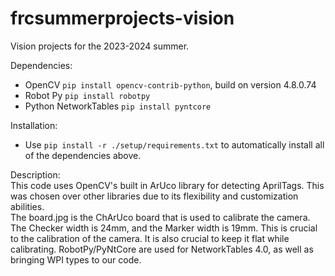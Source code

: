 # frcsummerprojects-vision

Vision projects for the 2023-2024 summer.

Dependencies:
- OpenCV `pip install opencv-contrib-python`, build on version 4.8.0.74
- Robot Py `pip install robotpy`
- Python NetworkTables `pip install pyntcore`

Installation:  
- Use `pip install -r ./setup/requirements.txt` to automatically install all of the dependencies above.

Description:  
This code uses OpenCV's built in ArUco library for detecting AprilTags. This was chosen over other libraries due to its flexibility and customization abilities.  
The board.jpg is the ChArUco board that is used to calibrate the camera. The Checker width is 24mm, and the Marker width is 19mm. This is crucial to the calibration of the camera. It is also crucial to keep it flat while calibrating. RobotPy/PyNtCore are used for NetworkTables 4.0, as well as bringing WPI types to our code.